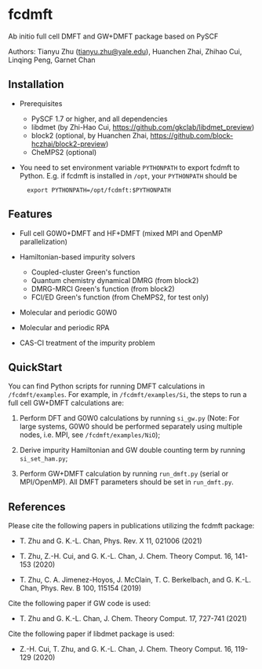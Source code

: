 fcdmft
======

Ab initio full cell DMFT and GW+DMFT package based on PySCF

Authors: Tianyu Zhu (tianyu.zhu@yale.edu), Huanchen Zhai, Zhihao Cui, Linqing Peng, Garnet Chan

Installation
------------

* Prerequisites
    - PySCF 1.7 or higher, and all dependencies 
	- libdmet (by Zhi-Hao Cui, https://github.com/gkclab/libdmet_preview)
	- block2 (optional, by Huanchen Zhai, https://github.com/block-hczhai/block2-preview)
	- CheMPS2 (optional)

* You need to set environment variable `PYTHONPATH` to export fcdmft to Python. 
  E.g. if fcdmft is installed in `/opt`, your `PYTHONPATH` should be

        export PYTHONPATH=/opt/fcdmft:$PYTHONPATH

Features
--------

* Full cell G0W0+DMFT and HF+DMFT (mixed MPI and OpenMP parallelization)

* Hamiltonian-based impurity solvers
	* Coupled-cluster Green's function
	* Quantum chemistry dynamical DMRG (from block2)
	* DMRG-MRCI Green's function (from block2)
	* FCI/ED Green's function (from CheMPS2, for test only)

* Molecular and periodic G0W0

* Molecular and periodic RPA

* CAS-CI treatment of the impurity problem

QuickStart
----------

You can find Python scripts for running DMFT calculations in `/fcdmft/examples`.
For example, in `/fcdmft/examples/Si`, the steps to run a full cell GW+DMFT
calculations are:

1. Perform DFT and G0W0 calculations by running `si_gw.py` 
(Note: For large systems, G0W0 should be performed separately using multiple nodes, 
i.e. MPI, see `/fcdmft/examples/NiO`);

2. Derive impurity Hamiltonian and GW double counting term by running `si_set_ham.py`;

3. Perform GW+DMFT calculation by running `run_dmft.py` (serial or MPI/OpenMP). 
All DMFT parameters should be set in `run_dmft.py`.

References
----------

Please cite the following papers in publications utilizing the fcdmft package:

* T. Zhu and G. K.-L. Chan, Phys. Rev. X 11, 021006 (2021)

* T. Zhu, Z.-H. Cui, and G. K.-L. Chan, J. Chem. Theory Comput. 16, 141-153 (2020)

* T. Zhu, C. A. Jimenez-Hoyos, J. McClain, T. C. Berkelbach, and G. K.-L. Chan, Phys. Rev. B 100, 115154 (2019)

Cite the following paper if GW code is used:

* T. Zhu and G. K.-L. Chan, J. Chem. Theory Comput. 17, 727-741 (2021)

Cite the following paper if libdmet package is used:

* Z.-H. Cui, T. Zhu, and G. K.-L. Chan, J. Chem. Theory Comput. 16, 119-129 (2020)
